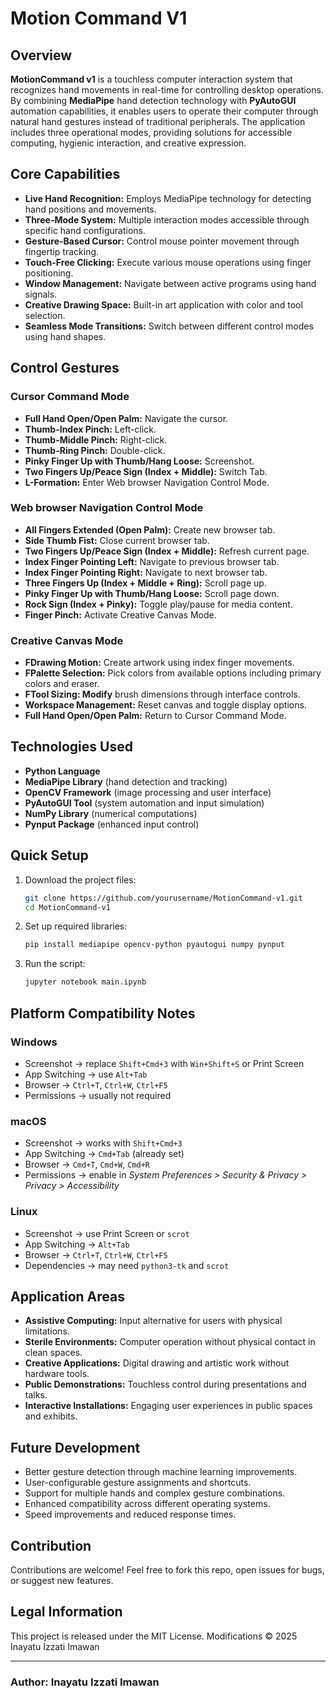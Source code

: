 # Motion Command V1

## Overview

**MotionCommand v1** is a touchless computer interaction system that recognizes hand movements in real-time for controlling desktop operations. By combining **MediaPipe** hand detection technology with **PyAutoGUI** automation capabilities, it enables users to operate their computer through natural hand gestures instead of traditional peripherals. The application includes three operational modes, providing solutions for accessible computing, hygienic interaction, and creative expression.

## Core Capabilities

- **Live Hand Recognition:** Employs MediaPipe technology for detecting hand positions and movements.
- **Three-Mode System:** Multiple interaction modes accessible through specific hand configurations.
- **Gesture-Based Cursor:** Control mouse pointer movement through fingertip tracking.
- **Touch-Free Clicking:** Execute various mouse operations using finger positioning.
- **Window Management:** Navigate between active programs using hand signals.
- **Creative Drawing Space:** Built-in art application with color and tool selection.
- **Seamless Mode Transitions:** Switch between different control modes using hand shapes.

## Control Gestures

### **Cursor Command Mode**

- **Full Hand Open/Open Palm:** Navigate the cursor.
- **Thumb-Index Pinch:** Left-click.
- **Thumb-Middle Pinch:** Right-click.
- **Thumb-Ring Pinch:** Double-click.
- **Pinky Finger Up with Thumb/Hang Loose:** Screenshot.
- **Two Fingers Up/Peace Sign (Index + Middle):** Switch Tab.
- **L-Formation:** Enter Web browser Navigation Control Mode.

### **Web browser Navigation Control Mode**

- **All Fingers Extended (Open Palm):** Create new browser tab.
- **Side Thumb Fist:** Close current browser tab.
- **Two Fingers Up/Peace Sign (Index + Middle):** Refresh current page.
- **Index Finger Pointing Left:** Navigate to previous browser tab.
- **Index Finger Pointing Right:** Navigate to next browser tab.
- **Three Fingers Up (Index + Middle + Ring):** Scroll page up.
- **Pinky Finger Up with Thumb/Hang Loose:** Scroll page down.
- **Rock Sign (Index + Pinky):** Toggle play/pause for media content.
- **Finger Pinch:** Activate Creative Canvas Mode.

### **Creative Canvas Mode**

- **FDrawing Motion:** Create artwork using index finger movements.
- **FPalette Selection:** Pick colors from available options including primary colors and eraser.
- **FTool Sizing: Modify** brush dimensions through interface controls.
- **Workspace Management:** Reset canvas and toggle display options.
- **Full Hand Open/Open Palm:** Return to Cursor Command Mode.

## Technologies Used

- **Python Language**
- **MediaPipe Library** (hand detection and tracking)
- **OpenCV Framework** (image processing and user interface)
- **PyAutoGUI Tool** (system automation and input simulation)
- **NumPy Library** (numerical computations)
- **Pynput Package** (enhanced input control)

## Quick Setup

1. Download the project files:
   ```bash
   git clone https://github.com/yourusername/MotionCommand-v1.git
   cd MotionCommand-v1
   ```
2. Set up required libraries:
   ```bash
   pip install mediapipe opencv-python pyautogui numpy pynput
   ```
3. Run the script:
   ```bash
   jupyter notebook main.ipynb
   ```

## Platform Compatibility Notes

### Windows

- Screenshot → replace `Shift+Cmd+3` with `Win+Shift+S` or Print Screen
- App Switching → use `Alt+Tab`
- Browser → `Ctrl+T`, `Ctrl+W`, `Ctrl+F5`
- Permissions → usually not required

### macOS

- Screenshot → works with `Shift+Cmd+3`
- App Switching → `Cmd+Tab` (already set)
- Browser → `Cmd+T`, `Cmd+W`, `Cmd+R`
- Permissions → enable in _System Preferences > Security & Privacy > Privacy > Accessibility_

### Linux

- Screenshot → use Print Screen or `scrot`
- App Switching → `Alt+Tab`
- Browser → `Ctrl+T`, `Ctrl+W`, `Ctrl+F5`
- Dependencies → may need `python3-tk` and `scrot`

## Application Areas

- **Assistive Computing:** Input alternative for users with physical limitations.
- **Sterile Environments:** Computer operation without physical contact in clean spaces.
- **Creative Applications:** Digital drawing and artistic work without hardware tools.
- **Public Demonstrations:** Touchless control during presentations and talks.
- **Interactive Installations:** Engaging user experiences in public spaces and exhibits.

## Future Development

- Better gesture detection through machine learning improvements.
- User-configurable gesture assignments and shortcuts.
- Support for multiple hands and complex gesture combinations.
- Enhanced compatibility across different operating systems.
- Speed improvements and reduced response times.

## Contribution

Contributions are welcome! Feel free to fork this repo, open issues for bugs, or suggest new features.

## Legal Information

This project is released under the MIT License.
Modifications © 2025 Inayatu Izzati Imawan

---

### Author: Inayatu Izzati Imawan
